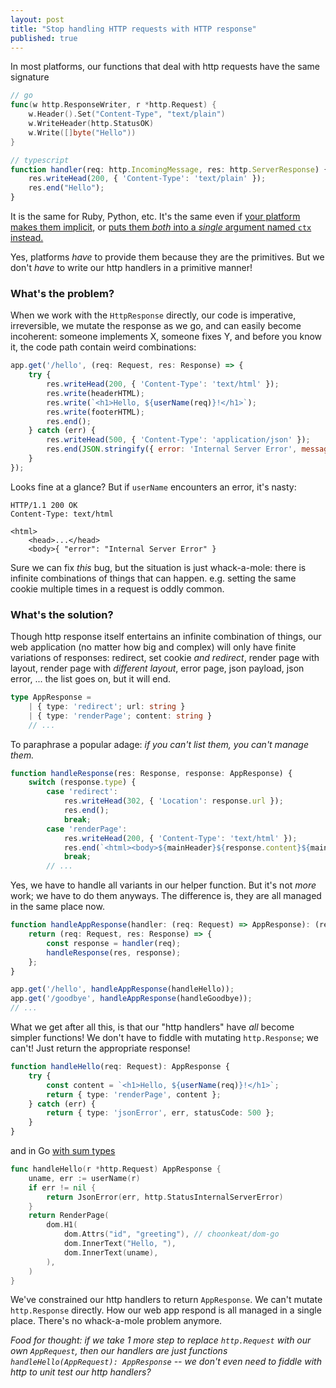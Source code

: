 ```yaml
---
layout: post
title: "Stop handling HTTP requests with HTTP response"
published: true
---
```


In most platforms, our functions that deal with http requests have the same signature

```go
// go
func(w http.ResponseWriter, r *http.Request) {
    w.Header().Set("Content-Type", "text/plain")
    w.WriteHeader(http.StatusOK)
    w.Write([]byte("Hello"))
}
```

```ts
// typescript
function handler(req: http.IncomingMessage, res: http.ServerResponse) {
    res.writeHead(200, { 'Content-Type': 'text/plain' });
    res.end("Hello");
}
```

It is the same for Ruby, Python, etc. It's the same even if [your platform makes them implicit](https://guides.rubyonrails.org/getting_started.html), or [puts them _both_ into a _single_ argument named `ctx` instead.](https://koajs.com)

Yes, platforms _have_ to provide them because they are the primitives. But we don't _have_ to write our http handlers in a primitive manner!

### What's the problem?

When we work with the `HttpResponse` directly, our code is imperative, irreversible, we mutate the response as we go, and can easily become incoherent: someone implements X, someone fixes Y, and before you know it, the code path contain weird combinations:

```js
app.get('/hello', (req: Request, res: Response) => {
    try {
        res.writeHead(200, { 'Content-Type': 'text/html' });
        res.write(headerHTML);
        res.write(`<h1>Hello, ${userName(req)}!</h1>`);
        res.write(footerHTML);
        res.end();
    } catch (err) {
        res.writeHead(500, { 'Content-Type': 'application/json' });
        res.end(JSON.stringify({ error: 'Internal Server Error', message: err.message }));
    }
});
```

Looks fine at a glance? But if `userName` encounters an error, it's nasty:

```
HTTP/1.1 200 OK
Content-Type: text/html

<html>
    <head>...</head>
    <body>{ "error": "Internal Server Error" }
```

Sure we can fix _this_ bug, but the situation is just whack-a-mole: there is infinite combinations of things that can happen. e.g. setting the same cookie multiple times in a request is oddly common.

### What's the solution?

Though http response itself entertains an infinite combination of things, our web application (no matter how big and complex) will only have finite variations of responses: redirect, set cookie _and redirect_, render page with layout, render page with _different layout_, error page, json payload, json error, ... the list goes on, but it will end.

```ts
type AppResponse =
    | { type: 'redirect'; url: string }
    | { type: 'renderPage'; content: string }
    // ...
```

To paraphrase a popular adage: _if you can't list them, you can't manage them._

```ts
function handleResponse(res: Response, response: AppResponse) {
    switch (response.type) {
        case 'redirect':
            res.writeHead(302, { 'Location': response.url });
            res.end();
            break;
        case 'renderPage':
            res.writeHead(200, { 'Content-Type': 'text/html' });
            res.end(`<html><body>${mainHeader}${response.content}${mainFooter}</body></html>`);
            break;
        // ...
```

Yes, we have to handle all variants in our helper function. But it's not _more_ work; we have to do them anyways. The difference is, they are all managed in the same place now.

```ts
function handleAppResponse(handler: (req: Request) => AppResponse): (req: Request, res: Response) => void {
    return (req: Request, res: Response) => {
        const response = handler(req);
        handleResponse(res, response);
    };
}

app.get('/hello', handleAppResponse(handleHello));
app.get('/goodbye', handleAppResponse(handleGoodbye));
// ...
```

What we get after all this, is that our "http handlers" have _all_ become simpler functions! We don't have to fiddle with mutating `http.Response`; we can't! Just return the appropriate response!

```ts
function handleHello(req: Request): AppResponse {
    try {
        const content = `<h1>Hello, ${userName(req)}!</h1>`;
        return { type: 'renderPage', content };
    } catch (err) {
        return { type: 'jsonError', err, statusCode: 500 };
    }
}
```

and in Go [with sum types](https://github.com/choonkeat/sumtype-go)

```go
func handleHello(r *http.Request) AppResponse {
    uname, err := userName(r)
    if err != nil {
        return JsonError(err, http.StatusInternalServerError)
    }
    return RenderPage(
        dom.H1(
            dom.Attrs("id", "greeting"), // choonkeat/dom-go
            dom.InnerText("Hello, "),
            dom.InnerText(uname),
        ),
    )
}
```

We've constrained our http handlers to return `AppResponse`. We can't mutate `http.Response` directly. How our web app respond is all managed in a single place. There's no whack-a-mole problem anymore.

_Food for thought: if we take 1 more step to replace `http.Request` with our own `AppRequest`, then our handlers are just functions `handleHello(AppRequest): AppResponse` -- we don't even need to fiddle with http to unit test our http handlers?_